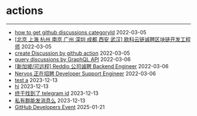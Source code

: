 # actions

---

- [how to get github discussions categoryId](https://github.com/liushooter/actions/issues/5) 2022-03-05
- [[北京 上海 杭州 南京 广州 深圳 成都 西安 武汉] 欧科云链诚聘区块链开发工程师](https://github.com/liushooter/actions/issues/9) 2022-03-05
- [create Discussion by github action](https://github.com/liushooter/actions/issues/11) 2022-03-05
- [query discussions by GraphQL API](https://github.com/liushooter/actions/issues/15) 2022-03-06
- [[新加坡/可远程] Reddio 公司诚聘 Backend Engineer](https://github.com/liushooter/actions/issues/17) 2022-03-06
- [Nervos 正在招聘 Developer Support Engineer](https://github.com/liushooter/actions/issues/20) 2022-03-06
- [test a](https://github.com/liushooter/actions/issues/22) 2023-12-13
- [hi](https://github.com/liushooter/actions/issues/23) 2023-12-13
- [终于找到了 telegram id](https://github.com/liushooter/actions/issues/24) 2023-12-13
- [私有群能发消息么](https://github.com/liushooter/actions/issues/25) 2023-12-13
- [GitHub Developers Event](https://github.com/liushooter/actions/issues/26) 2025-01-21
